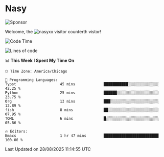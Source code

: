 # Nasy

<!--
<p align="center">
<img height="200" src="https://github-readme-stats.vercel.app/api?username=nasyxx&count_private=true&show_icons=true&theme=dracula&include_all_commits=true"/>
<img height="200" src="https://github-readme-stats.vercel.app/api/top-langs/?username=nasyxx&theme=dracula&hide=html,jupyter+notebook&count_private=true&show_icons=true"/>
</p>

  
----------------
-->

![Sponsor](https://img.shields.io/static/v1.svg?label=Sponsor&message=%E2%9D%A4&logo=GitHub&style=flat&color=pink)
 
Welcome, the ![nasyxx visitor counter](https://count.getloli.com/get/@nasyxx?theme=rule34)th vistor!
 
<!--START_SECTION:waka-->
![Code Time](http://img.shields.io/badge/Code%20Time-4%2C752%20hrs%2053%20mins-blue)

![Lines of code](https://img.shields.io/badge/From%20Hello%20World%20I%27ve%20Written-6.3%20million%20lines%20of%20code-blue)

📊 **This Week I Spent My Time On** 

```text
🕑︎ Time Zone: America/Chicago

💬 Programming Languages: 
Typst                    45 mins             ███████████░░░░░░░░░░░░░░   42.25 % 
Python                   25 mins             ██████░░░░░░░░░░░░░░░░░░░   23.75 % 
Org                      13 mins             ███░░░░░░░░░░░░░░░░░░░░░░   12.89 % 
fish                     8 mins              ██░░░░░░░░░░░░░░░░░░░░░░░   07.95 % 
TOML                     6 mins              █░░░░░░░░░░░░░░░░░░░░░░░░   05.86 % 

🔥 Editors: 
Emacs                    1 hr 47 mins        █████████████████████████   100.00 % 
```


 Last Updated on 28/08/2025 11:14:55 UTC
<!--END_SECTION:waka-->

<!-- ![visitors](https://visitor-badge.laobi.icu/badge?page_id=nasyxx.nasyxx) -->
